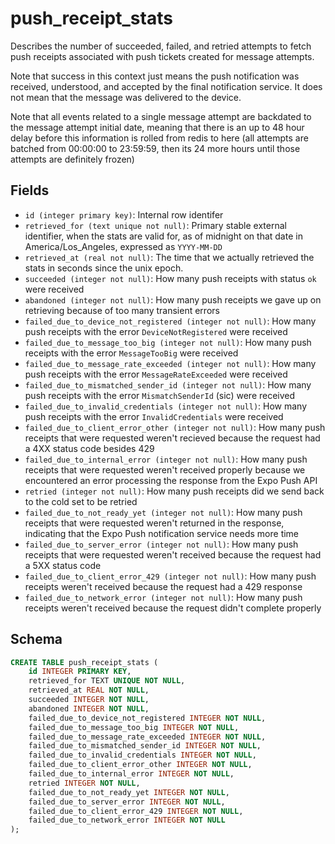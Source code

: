 # push_receipt_stats

Describes the number of succeeded, failed, and retried attempts to fetch
push receipts associated with push tickets created for message attempts.

Note that success in this context just means the push notification was received,
understood, and accepted by the final notification service. It does not mean
that the message was delivered to the device.

Note that all events related to a single message attempt are backdated to the
message attempt initial date, meaning that there is an up to 48 hour delay
before this information is rolled from redis to here (all attempts are batched
from 00:00:00 to 23:59:59, then its 24 more hours until those attempts are
definitely frozen)

## Fields

- `id (integer primary key)`: Internal row identifer
- `retrieved_for (text unique not null)`: Primary stable external identifier,
  when the stats are valid for, as of midnight on that date in
  America/Los_Angeles, expressed as `YYYY-MM-DD`
- `retrieved_at (real not null)`: The time that we actually retrieved the
  stats in seconds since the unix epoch.
- `succeeded (integer not null)`: How many push receipts with status `ok`
  were received
- `abandoned (integer not null)`: How many push receipts we gave up on
  retrieving because of too many transient errors
- `failed_due_to_device_not_registered (integer not null)`: How many push
  receipts with the error `DeviceNotRegistered` were received
- `failed_due_to_message_too_big (integer not null)`: How many push receipts
  with the error `MessageTooBig` were received
- `failed_due_to_message_rate_exceeded (integer not null)`: How many push
  receipts with the error `MessageRateExceeded` were received
- `failed_due_to_mismatched_sender_id (integer not null)`: How many push
  receipts with the error `MismatchSenderId` (sic) were received
- `failed_due_to_invalid_credentials (integer not null)`: How many push
  receipts with the error `InvalidCredentials` were received
- `failed_due_to_client_error_other (integer not null)`: How many push
  receipts that were requested weren't recieved because the request had
  a 4XX status code besides 429
- `failed_due_to_internal_error (integer not null)`: How many push
  receipts that were requested weren't received properly because we
  encountered an error processing the response from the Expo Push API
- `retried (integer not null)`: How many push receipts did we send back
  to the cold set to be retried
- `failed_due_to_not_ready_yet (integer not null)`: How many push receipts
  that were requested weren't returned in the response, indicating that the
  Expo Push notification service needs more time
- `failed_due_to_server_error (integer not null)`: How many push
  receipts that were requested weren't received because the request had
  a 5XX status code
- `failed_due_to_client_error_429 (integer not null)`: How many push receipts
  weren't received because the request had a 429 response
- `failed_due_to_network_error (integer not null)`: How many
  push receipts weren't received because the request didn't complete properly

## Schema

```sql
CREATE TABLE push_receipt_stats (
    id INTEGER PRIMARY KEY,
    retrieved_for TEXT UNIQUE NOT NULL,
    retrieved_at REAL NOT NULL,
    succeeded INTEGER NOT NULL,
    abandoned INTEGER NOT NULL,
    failed_due_to_device_not_registered INTEGER NOT NULL,
    failed_due_to_message_too_big INTEGER NOT NULL,
    failed_due_to_message_rate_exceeded INTEGER NOT NULL,
    failed_due_to_mismatched_sender_id INTEGER NOT NULL,
    failed_due_to_invalid_credentials INTEGER NOT NULL,
    failed_due_to_client_error_other INTEGER NOT NULL,
    failed_due_to_internal_error INTEGER NOT NULL,
    retried INTEGER NOT NULL,
    failed_due_to_not_ready_yet INTEGER NOT NULL,
    failed_due_to_server_error INTEGER NOT NULL,
    failed_due_to_client_error_429 INTEGER NOT NULL,
    failed_due_to_network_error INTEGER NOT NULL
);
```
